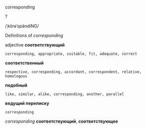 corresponding

?

/ˌkôrəˈspändiNG/

Definitions of _corresponding_

adjective
**соответствующий**

    corresponding, appropriate, suitable, fit, adequate, correct
**соответственный**

    respective, corresponding, accordant, correspondent, relative, homologous
**подобный**

    like, similar, alike, corresponding, another, parallel
**ведущий переписку**

    corresponding

_corresponding_
**соответствующий**, **соответствующее**